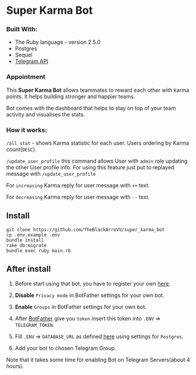 # Super Karma Bot

### Built With:

* The Ruby language - version 2.5.0
* Postgres
* Sequel
* [Telegram API](https://core.telegram.org/bots)

### Appointment

This **Super Karma Bot** allows teammates to reward each other with karma points.
It helps building stronger and happier teams.

Bot comes with the dashboard that helps to stay on top of your team activity and visualises the stats.

### How it works:

`/all stat` - shows Karma statistic for each user.
Users ordering by Karma count(`DESC`).

`/update_user_profile` this command allows User with `admin` role updating the other User profile info.
For using this feature just put to replayed message with `/update_user_profile`

For `increasing` Karma reply for user message with `++` text. 

For `decreasing` Karma reply for user message with `--` text. 

Install
-------------
```
git clone https://github.com/TheBlackArroVV/super_karma_bot
cp .env.example .env
bundle install
rake db:migrate
bundle exec ruby main.rb
```

After install
-------------

1. Before start using that bot, you have to register your own [here](https://core.telegram.org/bots#3-how-do-i-create-a-bot).

1. **Disable** `Privacy mode` in BotFather settings for your own bot.

1. **Enable** `Groups` in BotFather settings for your own bot.

1. After [BotFather](https://core.telegram.org/bots#6-botfather) give you `token` insert  this token into `.ENV` => `TELEGRAM_TOKEN`.

1. Fill `.ENV` => `DATABASE_URL` as defined [here](https://github.com/jeremyevans/sequel#connecting-to-a-database) 
using settings for `Postgres`.

1. Add your bot to chosen Telegram Group.

Note that it takes some time for enabling Bot on Telegram Servers(about 4 hours).
